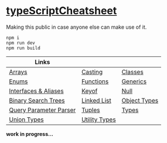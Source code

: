# [typeScriptCheatsheet](https://tscheatsheet.madr.io)

Making this public in case anyone else can make use of it.

```
npm i
npm run dev
npm run build
```

| Links                                                                                  |                                                                        |                                                                    |
| -------------------------------------------------------------------------------------- | ---------------------------------------------------------------------- | ------------------------------------------------------------------ |
| [Arrays](https://tscheatsheet.madr.io/typescript/arrays)                               | [Casting](https://tscheatsheet.madr.io/typescript/casting)             | [Classes](https://tscheatsheet.madr.io/typescript/classes)         |
| [Enums](https://tscheatsheet.madr.io/typescript/enums)                                 | [Functions](https://tscheatsheet.madr.io/typescript/functions)         | [Generics](https://tscheatsheet.madr.io/typescript/generics)       |
| [Interfaces & Aliases](https://tscheatsheet.madr.io/typescript/interfaces_and_aliases) | [Keyof](https://tscheatsheet.madr.io/typescript/keyof)                 | [Null](https://tscheatsheet.madr.io/typescript/null_and_undefined) |
| [Binary Search Trees](https://tscheatsheet.madr.io/typescript/binary_search_tree/)     | [Linked List](https://tscheatsheet.madr.io/typescript/linked_list/)     | [Object Types](https://tscheatsheet.madr.io/typescript/object_types)   |
| [Query Parameter Parser](https://tscheatsheet.madr.io/typescript/query_parameter_parser/) | [Tuples](https://tscheatsheet.madr.io/typescript/tuples)               | [Types](https://tscheatsheet.madr.io/typescript/types)             |
| [Union Types](https://tscheatsheet.madr.io/typescript/union_types)                     | [Utility Types](https://tscheatsheet.madr.io/typescript/utility_types) |

**work in progress...**
